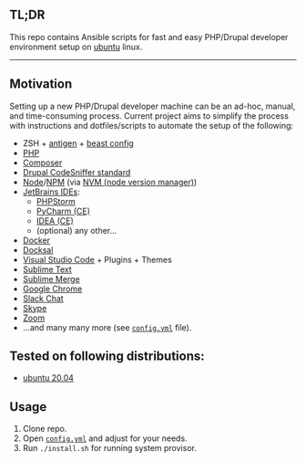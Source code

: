 ## TL;DR

This repo contains Ansible scripts for fast and easy PHP/Drupal developer environment setup on [ubuntu](https://ubuntu.com/) linux. 

---

## Motivation
Setting up a new PHP/Drupal developer machine can be an ad-hoc, manual, and time-consuming process. Current project aims to simplify the process with instructions and dotfiles/scripts to automate the setup of the following:

- ZSH + [antigen](https://github.com/zsh-users/antigen) + [beast config](home/.zshrc)
- [PHP](https://www.php.net/)
- [Composer](https://getcomposer.org/)
- [Drupal CodeSniffer standard](https://git.drupalcode.org/project/coder/tree/8.x-3.x/coder_sniffer)
- [Node](https://nodejs.org/en/)/[NPM](https://www.npmjs.com/) (via [NVM (node version manager)](https://github.com/nvm-sh/nvm))
- [JetBrains IDEs](https://www.jetbrains.com/):
  - [PHPStorm](https://snapcraft.io/phpstorm)
  - [PyCharm (CE)](https://snapcraft.io/pycharm-community)
  - [IDEA (CE)](https://snapcraft.io/intellij-idea-community)
  - (optional) any other...
- [Docker](https://www.docker.com/)
- [Docksal](https://docksal.io/)
- [Visual Studio Code](https://code.visualstudio.com/) + Plugins + Themes
- [Sublime Text](https://www.sublimetext.com/)
- [Sublime Merge](https://www.sublimemerge.com/)
- [Google Chrome](https://www.google.com/chrome/)
- [Slack Chat](https://snapcraft.io/slack)
- [Skype](https://snapcraft.io/skype)
- [Zoom](https://snapcraft.io/zoom-client)
- ...and many many more (see [`config.yml`](config.yml) file).

## Tested on following distributions:
- [ubuntu 20.04](https://ubuntu.com/)

## Usage

1. Clone repo.
2. Open [`config.yml`](config.yml) and adjust for your needs.
3. Run `./install.sh` for running system provisor.

